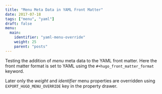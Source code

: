 ```yaml
---
title: "Menu Meta Data in YAML Front Matter"
date: 2017-07-18
tags: ["menu", "yaml"]
draft: false
menu:
  main:
    identifier: "yaml-menu-override"
    weight: 25
    parent: "posts"
---
```


Testing the addition of _menu_ meta data to the YAML front
matter. Here the front matter format is set to YAML using the
`#+hugo_front_matter_format` keyword.

Later only the _weight_ and _identifier_ menu properties are
overridden using `EXPORT_HUGO_MENU_OVERRIDE` key in the property drawer.

